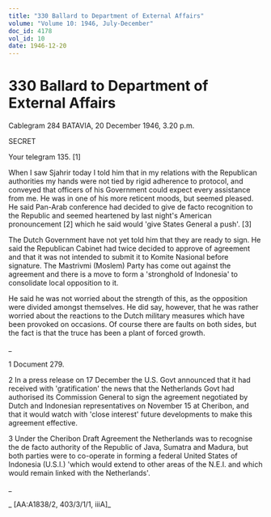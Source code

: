 ```yaml
---
title: "330 Ballard to Department of External Affairs"
volume: "Volume 10: 1946, July-December"
doc_id: 4178
vol_id: 10
date: 1946-12-20
---
```


# 330 Ballard to Department of External Affairs

Cablegram 284 BATAVIA, 20 December 1946, 3.20 p.m.

SECRET

Your telegram 135. [1]

When I saw Sjahrir today I told him that in my relations with the Republican authorities my hands were not tied by rigid adherence to protocol, and conveyed that officers of his Government could expect every assistance from me. He was in one of his more reticent moods, but seemed pleased. He said Pan-Arab conference had decided to give de facto recognition to the Republic and seemed heartened by last night's American pronouncement [2] which he said would 'give States General a push'. [3]

The Dutch Government have not yet told him that they are ready to sign. He said the Republican Cabinet had twice decided to approve of agreement and that it was not intended to submit it to Komite Nasional before signature. The Mastrivmi (Moslem) Party has come out against the agreement and there is a move to form a 'stronghold of Indonesia' to consolidate local opposition to it.

He said he was not worried about the strength of this, as the opposition were divided amongst themselves. He did say, however, that he was rather worried about the reactions to the Dutch military measures which have been provoked on occasions. Of course there are faults on both sides, but the fact is that the truce has been a plant of forced growth.

_

1 Document 279.

2 In a press release on 17 December the U.S. Govt announced that it had received with 'gratification' the news that the Netherlands Govt had authorised its Commission General to sign the agreement negotiated by Dutch and Indonesian representatives on November 15 at Cheribon, and that it would watch with 'close interest' future developments to make this agreement effective.

3 Under the Cheribon Draft Agreement the Netherlands was to recognise the de facto authority of the Republic of Java, Sumatra and Madura, but both parties were to co-operate in forming a federal United States of Indonesia (U.S.I.) 'which would extend to other areas of the N.E.I. and which would remain linked with the Netherlands'.

_

_ [AA:A1838/2, 403/3/1/1, iiiA]_
